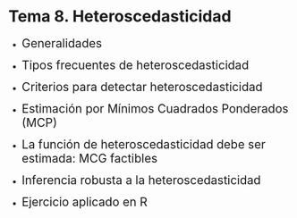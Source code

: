 # Tema 8. Heteroscedasticidad
- <span style="font-size:150%">Generalidades</span> <br>

- <span style="font-size:150%">Tipos frecuentes de heteroscedasticidad</span> <br>

- <span style="font-size:150%">Criterios para detectar heteroscedasticidad</span> <br>

- <span style="font-size:150%">Estimación por Mínimos Cuadrados Ponderados (MCP)</span> <br>

- <span style="font-size:150%">La función de heteroscedasticidad debe ser estimada: MCG factibles</span> <br>

- <span style="font-size:150%">Inferencia robusta a la heteroscedasticidad</span> <br>

- <span style="font-size:150%">Ejercicio aplicado en R</span>